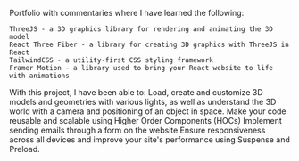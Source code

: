 Portfolio with commentaries where I have learned the following:

    ThreeJS - a 3D graphics library for rendering and animating the 3D model
    React Three Fiber - a library for creating 3D graphics with ThreeJS in React
    TailwindCSS - a utility-first CSS styling framework
    Framer Motion - a library used to bring your React website to life with animations 

With this project, I have been able to:
    Load, create and customize 3D models and geometries with various lights, as well as understand the 3D world with a camera and positioning of an object in space.
    Make your code reusable and scalable using Higher Order Components (HOCs)
    Implement sending emails through a form on the website
    Ensure responsiveness across all devices and improve your site's performance using Suspense and Preload.
